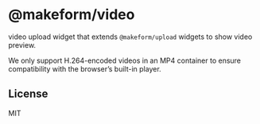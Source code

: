 # @makeform/video

video upload widget that extends `@makeform/upload` widgets to show video preview.

We only support H.264-encoded videos in an MP4 container to ensure compatibility with the browser’s built-in player.



## License

MIT
